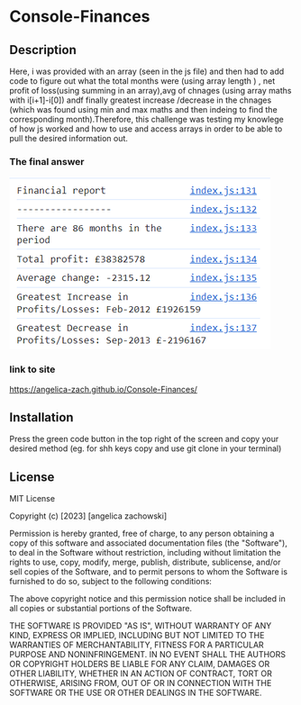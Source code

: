 # Console-Finances
## Description
Here, i was provided with an array (seen in the js file) and then had to add code to figure out what the total months were (using array length ) , net profit of loss(using summing in an array),avg of chnages (using array maths with i[i+1]-i[0]) andf finally greatest increase /decrease in the chnages (which was found using min and max maths and then indeing to find the corresponding month).Therefore, this challenge was testing my knowlege of how js worked and how to use and access arrays in order to be able to pull the desired information out. 

### The final answer
![answer](starter/images/answer.png)
### link to site
https://angelica-zach.github.io/Console-Finances/
## Installation
Press the green  code button in the top right of the screen and copy your desired method (eg. for shh keys copy and use git clone in your terminal)
## License
MIT License

Copyright (c) [2023] [angelica zachowski]

Permission is hereby granted, free of charge, to any person obtaining a copy
of this software and associated documentation files (the "Software"), to deal
in the Software without restriction, including without limitation the rights
to use, copy, modify, merge, publish, distribute, sublicense, and/or sell
copies of the Software, and to permit persons to whom the Software is
furnished to do so, subject to the following conditions:

The above copyright notice and this permission notice shall be included in all
copies or substantial portions of the Software.

THE SOFTWARE IS PROVIDED "AS IS", WITHOUT WARRANTY OF ANY KIND, EXPRESS OR
IMPLIED, INCLUDING BUT NOT LIMITED TO THE WARRANTIES OF MERCHANTABILITY,
FITNESS FOR A PARTICULAR PURPOSE AND NONINFRINGEMENT. IN NO EVENT SHALL THE
AUTHORS OR COPYRIGHT HOLDERS BE LIABLE FOR ANY CLAIM, DAMAGES OR OTHER
LIABILITY, WHETHER IN AN ACTION OF CONTRACT, TORT OR OTHERWISE, ARISING FROM,
OUT OF OR IN CONNECTION WITH THE SOFTWARE OR THE USE OR OTHER DEALINGS IN THE
SOFTWARE.
